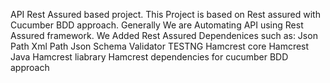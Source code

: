 API Rest Assured based project.
This Project is based on Rest assured with Cucumber BDD approach.
Generally We are Automating API using Rest Assured framework.
We Added Rest Assured Dependenices such as: 
Json Path
Xml Path
Json Schema Validator
TESTNG
Hamcrest core
Hamcrest Java
Hamcrest liabrary
Hamcrest dependencies for cucumber BDD approach
